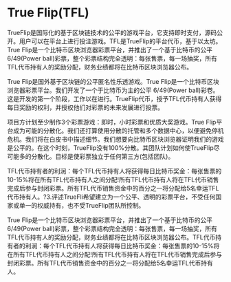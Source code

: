 # 

# True Flip(TFL)

TrueFlip是国际化的基于区块链技术的公平的游戏平台，它支持即时支付，源码公开。用户可以在平台上进行投注游戏。TFL是TrueFlip的平台代币，基于以太坊。True Flip是一个比特币区块浏览器彩票平台，并推出了一个基于比特币的公平 6/49(Power ball)彩票，整个彩票结构完全透明：每张售票，每一场抽奖，所有TFL代币持有人的奖励分配，财务业绩都将在比特币区块浏览器公布。

True Flip是国外基于区块链的公平匿名性乐透游戏。True Flip是一个比特币区块浏览器彩票平台。我们开发了一个于比特币为主的公平 6/49(Power ball)彩卷。这是开发的第一个阶段，工作以在进行。TrueFlip代币，授予TFL代币持有人获得每日奖励的权利，并授权他们对彩票的未来发展进行投票。

项目方计划至少制作3个彩票游戏：即时，小时彩票和优质大奖游戏。True Flip平台成为可能的分散化。我们还打算使用分散的托管和多个数据中心，以便避免停机危机。我们将在白皮书中描述细节。我们想要向比特币区块浏览器证明我们的游戏是公平的。在这个时刻，TrueFlip没有100%分散。其团队计划如何使TrueFlip尽可能多的分散化。目标是使彩票独立于任何第三方(包括团队)。

TFL代币持有者的利润：每个TFL代币持有人将获得每日比特币奖金：每张售票的10-15%将在所有TFL代币持有人之间分配!所有TFL代币持有人将在TFL代币销售完成后参与封闭彩票。所有TFL代币销售资金中的百分之一将分配给5名幸运TFL代币持有人。?3.评述TrueFli希望建立为一个公平、透明的彩票平台，不受任何国家或单一的权威持有，也不受TrueFlip团队所控制。

True Flip是一个比特币区块浏览器彩票平台，并推出了一个基于比特币的公平 6/49(Power ball)彩票，整个彩票结构完全透明：每张售票，每一场抽奖，所有TFL代币持有人的奖励分配，财务业绩都将在比特币区块浏览器公布。TFL代币持有者的利润：每个TFL代币持有人将获得每日比特币奖金：每张售票的10-15%将在所有TFL代币持有人之间分配!所有TFL代币持有人将在TFL代币销售完成后参与封闭彩票。所有TFL代币销售资金中的百分之一将分配给5名幸运TFL代币持有人。

